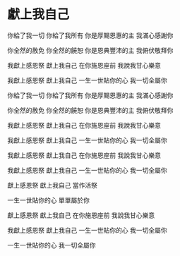 # 獻上我自己

你給了我一切
你給了我所有
你是厚賜恩惠的主
我滿心感謝你

你全然的赦免
你全然的饒恕
你是恩典豐沛的主
我俯伏敬拜你

我獻上感恩祭
獻上我自己
在你施恩座前
我說我甘心樂意

我獻上感恩祭
獻上我自己
一生一世貼你的心
我一切全屬你

你給了我一切
你給了我所有
你是厚賜恩惠的主
我滿心感謝你

你全然的赦免
你全然的饒恕
你是恩典豐沛的主
我俯伏敬拜你

我獻上感恩祭
獻上我自己
在你施恩座前
我說我甘心樂意

我獻上感恩祭
獻上我自己
一生一世貼你的心
我一切全屬你

我獻上感恩祭
獻上我自己
在你施恩座前
我說我甘心樂意

我獻上感恩祭
獻上我自己
一生一世貼你的心
我一切全屬你

獻上感恩祭
獻上我自己
當作活祭

一生一世貼你的心
單單屬於你

獻上感恩祭
獻上我自己
在你施恩座前
我說我甘心樂意

我獻上感恩祭
獻上我自己
一生一世貼你的心
我一切全屬你

一生一世貼你的心
我一切全屬你